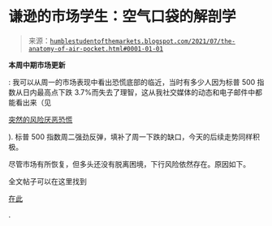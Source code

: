 <!--yml

分类：未分类

日期：2024-05-18 01:57:21

-->

# 谦逊的市场学生：空气口袋的解剖学

> 来源：[`humblestudentofthemarkets.blogspot.com/2021/07/the-anatomy-of-air-pocket.html#0001-01-01`](https://humblestudentofthemarkets.blogspot.com/2021/07/the-anatomy-of-air-pocket.html#0001-01-01)

**本周中期市场更新**

: 我可以从周一的市场表现中看出恐慌底部的临近，当时有多少人因为标普 500 指数从日内最高点下跌 3.7%而失去了理智，这从我社交媒体的动态和电子邮件中都能看出来（见

[突然的风险厌恶恐慌](https://humblestudentofthemarkets.com/2021/07/19/a-sudden-risk-off-panic/)

). 标普 500 指数周二强劲反弹，填补了周一下跌的缺口，今天的后续走势同样积极。

尽管市场有所恢复，但多头还没有脱离困境，下行风险依然存在。原因如下。

全文帖子可以在这里找到

[在此](https://humblestudentofthemarkets.com/2021/07/21/the-anatomy-of-an-air-pocket/)

.
